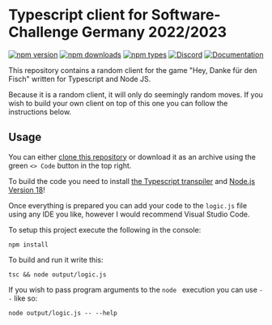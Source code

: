 # Typescript client for Software-Challenge Germany 2022/2023

[![npm version](https://img.shields.io/npm/v/socha23)](https://www.npmjs.com/package/socha23)
[![npm downloads](https://img.shields.io/npm/dt/socha23)](https://www.npmjs.com/package/socha23)
[![npm types](https://img.shields.io/npm/types/socha23)](https://www.npmjs.com/package/socha23)
[![Discord](https://img.shields.io/discord/233577109363097601?color=blue&label=Discord)](https://discord.gg/ARZamDptG5)
[![Documentation](https://img.shields.io/badge/Software--Challenge%20-Documentation-%234299e1)](https://docs.software-challenge.de/)

This repository contains a random client for the game "Hey, Danke für den Fisch" written for Typescript and Node JS.

Because it is a random client, it will only do seemingly random moves. If you wish to build your own client on top of this one you can follow the instructions below. 

## Usage

You can either [clone this repository](https://docs.github.com/en/repositories/creating-and-managing-repositories/cloning-a-repository) or download it as an archive using the green `<> Code` button in the top right.

To build the code you need to install [the Typescript transpiler](https://www.typescriptlang.org/id/download) and [Node.js Version 18](https://nodejs.org/download/release/v18.9.0/)!

Once everything is prepared you can add your code to the `logic.js` file using any IDE you like, however I would recommend Visual Studio Code.

To setup this project execute the following in the console:

```npm install```

To build and run it write this:

```tsc && node output/logic.js```

If you wish to pass program arguments to the `node ` execution you can use `--` like so:

```node output/logic.js -- --help```
